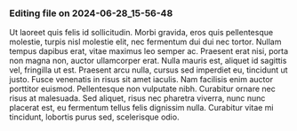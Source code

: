 

### Editing file on 2024-06-28_15-56-48

Ut laoreet quis felis id sollicitudin. Morbi gravida, eros quis pellentesque molestie, turpis nisl molestie elit, nec fermentum dui dui nec tortor. Nullam tempus dapibus erat, vitae maximus leo semper ac. Praesent erat nisi, porta non magna non, auctor ullamcorper erat. Nulla mauris est, aliquet id sagittis vel, fringilla ut est. Praesent arcu nulla, cursus sed imperdiet eu, tincidunt ut justo. Fusce venenatis in risus sit amet iaculis. Nam facilisis enim auctor porttitor euismod. Pellentesque non vulputate nibh. Curabitur ornare nec risus at malesuada. Sed aliquet, risus nec pharetra viverra, nunc nunc placerat est, eu fermentum tellus felis dignissim nulla. Curabitur vitae mi tincidunt, lobortis purus sed, scelerisque odio.



